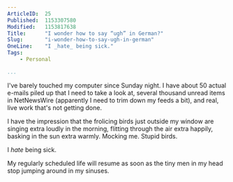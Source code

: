 ```yaml
---
ArticleID:  25
Published:  1153307580
Modified:   1153817638
Title:      "I wonder how to say “ugh” in German?"
Slug:       "i-wonder-how-to-say-ugh-in-german"
OneLine:    "I _hate_ being sick."
Tags:       
    - Personal

...
```

I've barely touched my computer since Sunday night.  I have about 50 actual e-mails piled up that I need to take a look at, several thousand unread items in NetNewsWire (apparently I need to trim down my feeds a bit), and real, live work that's not getting done.

I have the impression that the frolicing birds just outside my window are singing extra loudly in the morning, flitting through the air extra happily, basking in the sun extra warmly.  Mocking me.  Stupid birds.

I _hate_ being sick.

My regularly scheduled life will resume as soon as the tiny men in my head stop jumping around in my sinuses.